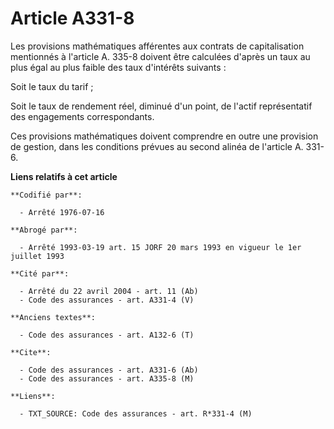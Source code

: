 # Article A331-8

Les provisions mathématiques afférentes aux contrats de capitalisation mentionnés à l'article A. 335-8 doivent être calculées
d'après un taux au plus égal au plus faible des taux d'intérêts suivants :

Soit le taux du tarif ;

Soit le taux de rendement réel, diminué d'un point, de l'actif représentatif des engagements correspondants.

Ces provisions mathématiques doivent comprendre en outre une provision de gestion, dans les conditions prévues au second
alinéa de l'article A. 331-6.

**Liens relatifs à cet article**

	**Codifié par**:

	  - Arrêté 1976-07-16

	**Abrogé par**:

	  - Arrêté 1993-03-19 art. 15 JORF 20 mars 1993 en vigueur le 1er juillet 1993

	**Cité par**:

	  - Arrêté du 22 avril 2004 - art. 11 (Ab)
	  - Code des assurances - art. A331-4 (V)

	**Anciens textes**:

	  - Code des assurances - art. A132-6 (T)

	**Cite**:

	  - Code des assurances - art. A331-6 (Ab)
	  - Code des assurances - art. A335-8 (M)

	**Liens**:

	  - TXT_SOURCE: Code des assurances - art. R*331-4 (M)
